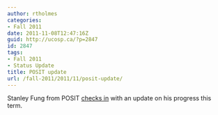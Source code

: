 ```yaml
---
author: rtholmes
categories:
- Fall 2011
date: 2011-11-08T12:47:16Z
guid: http://ucosp.ca/?p=2847
id: 2847
tags:
- Fall 2011
- Status Update
title: POSIT update
url: /fall-2011/2011/11/posit-update/
---
```


Stanley Fung from POSIT [checks in](http://blog.hfoss.org/?p=484) with an update on his progress this term.